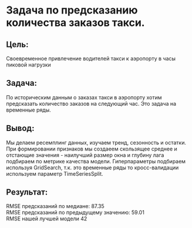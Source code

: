 # Задача по предсказанию количества заказов такси. 
## Цель:
Своевременное привлечение водителей такси к аэропорту в часы пиковой нагрузки
## Задача:
По историческим данным о заказах такси в аэропорту хотим предсказать количество заказов на следующий час. Это задача на временные ряды.
## Вывод:
Мы делаем ресемплинг данных, изучаем тренд, сезонность и остатки. При формировании признаков мы создаеем скользящее среднее и отстающие значения - наилучший размер окна и глубину лага подбираем по метрике качества модели. Гиперпараметры подбираем используя GridSearch, т.к. это временные ряды то кросс-валидации используем параметр TimeSeriesSplit.
## Результат:
RMSE предсказаний по медиане: 87.35  
RMSE предсказаний по предыдущему значению: 59.01  
RMSE нашей лучшей модели 42
